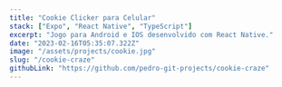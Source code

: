 ```yaml
---
title: "Cookie Clicker para Celular"
stack: ["Expo", "React Native", "TypeScript"]
excerpt: "Jogo para Android e IOS desenvolvido com React Native."
date: "2023-02-16T05:35:07.322Z"
image: "/assets/projects/cookie.jpg"
slug: "/cookie-craze"
githubLink: "https://github.com/pedro-git-projects/cookie-craze"
---
```

